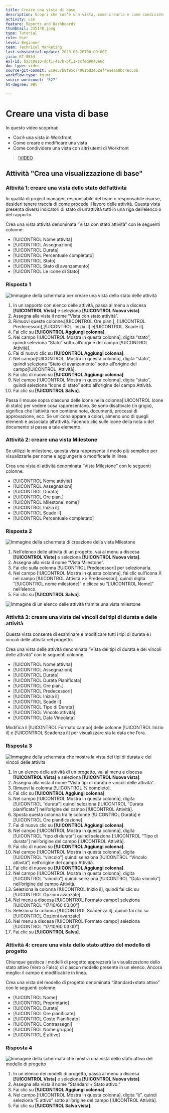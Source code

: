```yaml
---
title: Creare una vista di base
description: Scopri che cos’è una vista, come crearla e come condividerla con altri utenti in Workfront.
activity: use
feature: Reports and Dashboards
thumbnail: 335148.jpeg
type: Tutorial
role: User
level: Beginner
team: Technical Marketing
last-substantial-update: 2023-06-20T00:00:00Z
jira: KT-8854
exl-id: ba3c0e10-dcf1-4a7b-bf11-ccfed9040e6d
doc-type: video
source-git-commit: 2c9e57b8f85c74061bd3e52ef4eaea60bc4ec5bb
workflow-type: tm+mt
source-wordcount: '827'
ht-degree: 98%

---
```


# Creare una vista di base

In questo video scoprirai:

* Cos’è una vista in Workfront
* Come creare e modificare una vista
* Come condividere una vista con altri utenti di Workfront

>[!VIDEO](https://video.tv.adobe.com/v/335148/?quality=12&learn=on)

## Attività &quot;Crea una visualizzazione di base&quot;


### Attività 1: creare una vista dello stato dell’attività

In qualità di project manager, responsabile del team o responsabile risorse, desideri tenere traccia di come procede il lavoro delle attività. Questa vista presenta diversi indicatori di stato di un’attività tutti in una riga dell’elenco o del rapporto.

Crea una vista attività denominata “Vista con stato attività” con le seguenti colonne:

* [!UICONTROL Nome attività]
* [!UICONTROL Assegnazioni]
* [!UICONTROL Durata]
* [!UICONTROL Percentuale completato]
* [!UICONTROL Stato]
* [!UICONTROL Stato di avanzamento]
* [!UICONTROL Le icone di Stato]

### Risposta 1

![Immagine della schermata per creare una vista dello stato delle attività](assets/view-exercise.png)

1. In un rapporto con elenco delle attività, passa al menu a discesa **[!UICONTROL Vista]** e seleziona **[!UICONTROL Nuova vista]**.
1. Assegna alla vista il nome “Vista con stato attività”.
1. Rimuovi queste colonne:[!UICONTROL Ore pian.], [!UICONTROL Predecessori],[!UICONTROL &#x200B; Inizia il] e[!UICONTROL &#x200B; Scade il].
1. Fai clic su **[!UICONTROL Aggiungi colonna]**.
1. Nel campo [!UICONTROL Mostra in questa colonna], digita “stato”, quindi seleziona “Stato” sotto all’origine del campo [!UICONTROL Attività].
1. Fai di nuovo clic su **[!UICONTROL Aggiungi colonna]**.
1. Nel campo[!UICONTROL &#x200B; Mostra in questa colonna], digita “stato”, quindi seleziona “Stato di avanzamento” sotto all’origine del campo[!UICONTROL &#x200B; Attività].
1. Fai clic di nuovo su **[!UICONTROL Aggiungi colonna]**.
1. Nel campo [!UICONTROL Mostra in questa colonna], digita “stato”, quindi seleziona “Icone di stato” sotto all’origine del campo Attività.
1. Fai clic su **[!UICONTROL Salva]**.

Passa il mouse sopra ciascuna delle icone nella colonna[!UICONTROL &#x200B; Icone di stato] per vedere cosa rappresentano. Se sono disattivate (in grigio), significa che l’attività non contiene note, documenti, processi di approvazione, ecc. Se un’icona appare a colori, almeno uno di quegli elementi è associato all’attività. Facendo clic sulle icone della nota o del documento si passa a tale elemento.

### Attività 2: creare una vista Milestone

Se utilizzi le milestone, questa vista rappresenta il modo più semplice per visualizzarle per nome e aggiungerle o modificarle in linea.

Crea una vista di attività denominata “Vista Milestone” con le seguenti colonne:

* [!UICONTROL Nome attività]
* [!UICONTROL Assegnazioni]
* [!UICONTROL Durata]
* [!UICONTROL Ore pian.]
* [!UICONTROL Milestone: nome]
* [!UICONTROL Inizia il]
* [!UICONTROL Scade il]
* [!UICONTROL Percentuale completato]


### Risposta 2

![Immagine della schermata di creazione della vista Milestone](assets/view-milestone-exercise-1.png)

1. Nell’elenco delle attività di un progetto, vai al menu a discesa **[!UICONTROL Viste]** e seleziona **[!UICONTROL Nuova vista]**.
1. Assegna alla vista il nome “Vista Milestone”.
1. Fai clic sulla colonna [!UICONTROL Predecessori] per selezionarla.
1. Nel campo [!UICONTROL Mostra in questa colonna], fai clic sull’icona X nel campo [!UICONTROL Attività >> Predecessori], quindi digita “[!UICONTROL nome milestone]” e clicca su “[!UICONTROL Nome]” nell’elenco.
1. Fai clic su **[!UICONTROL Salva]**.

![Immagine di un elenco delle attività tramite una vista milestone](assets/view-milestone-exercise-2.png)

### Attività 3: creare una vista dei vincoli dei tipi di durata e delle attività

Questa vista consente di esaminare e modificare tutti i tipi di durata e i vincoli delle attività nel progetto.

Crea una vista delle attività denominata “Vista dei tipi di durata e dei vincoli delle attività” con le seguenti colonne:

* [!UICONTROL Nome attività]
* [!UICONTROL Assegnazioni]
* [!UICONTROL Durata]
* [!UICONTROL Durata Pianificata]
* [!UICONTROL Ore pian.]
* [!UICONTROL Predecessori]
* [!UICONTROL Inizia il]
* [!UICONTROL Scade il]
* [!UICONTROL Tipo di Durata]
* [!UICONTROL Vincolo attività]
* [!UICONTROL Data Vincolata]

Modifica il [!UICONTROL Formato campo] delle colonne [!UICONTROL Inizio il] e [!UICONTROL Scadenza il] per visualizzare sia la data che l’ora.

### Risposta 3

![Immagine della schermata che mostra la vista dei tipi di durata e dei vincoli delle attività](assets/view-activity-3.png)

1. In un elenco delle attività di un progetto, vai al menu a discesa **[!UICONTROL Vista]** e seleziona **[!UICONTROL Nuova vista]**.
1. Assegna alla vista il nome “Vista tipi di durata e vincoli delle attività”.
1. Rimuovi la colonna [!UICONTROL % completo].
1. Fai clic su **[!UICONTROL Aggiungi colonna]**.
1. Nel campo [!UICONTROL Mostra in questa colonna], digita [!UICONTROL “durata”] quindi seleziona [!UICONTROL “Durata pianificata”] nell’origine del campo [!UICONTROL Attività].
1. Sposta questa colonna tra le colonne [!UICONTROL Durata] e [!UICONTROL Ore pianificazione].
1. Fai di nuovo clic su **[!UICONTROL Aggiungi colonna]**.
1. Nel campo [!UICONTROL Mostra in questa colonna], digita [!UICONTROL “tipo di durata”] quindi seleziona [!UICONTROL “Tipo di durata”] nell’origine del campo [!UICONTROL Attività].
1. Fai clic di nuovo su **[!UICONTROL Aggiungi colonna]**.
1. Nel campo [!UICONTROL Mostra in questa colonna], digita [!UICONTROL “vincolo”] quindi seleziona [!UICONTROL “Vincolo attività”] nell’origine del campo Attività.
1. Fai clic di nuovo su **[!UICONTROL Aggiungi colonna]**.
1. Nel campo [!UICONTROL Mostra in questa colonna], digita [!UICONTROL “vincolo”] quindi seleziona [!UICONTROL “Data vincolo”] nell’origine del campo Attività.
1. Seleziona la colonna [!UICONTROL Inizio il], quindi fai clic su [!UICONTROL Opzioni avanzate].
1. Nel menu a discesa [!UICONTROL Formato campo] seleziona [!UICONTROL “17/10/60 03.00”].
1. Seleziona la colonna [!UICONTROL Scadenza il], quindi fai clic su [!UICONTROL Opzioni avanzate].
1. Nel menu a discesa [!UICONTROL Formato campo] seleziona [!UICONTROL “17/10/60 03.00”].
1. Fai clic su **[!UICONTROL Salva]**.

### Attività 4: creare una vista dello stato attivo del modello di progetto

Chiunque gestisca i modelli di progetto apprezzerà la visualizzazione dello stato attivo (Vero o Falso) di ciascun modello presente in un elenco. Ancora meglio: il campo è modificabile in linea.

Crea una vista del modello di progetto denominata “Standard+stato attivo” con le seguenti colonne:

* [!UICONTROL Nome]
* [!UICONTROL Proprietario]
* [!UICONTROL Durata]
* [!UICONTROL Ore pianificate]
* [!UICONTROL Costo Pianificato]
* [!UICONTROL Contrassegni]
* [!UICONTROL Nome gruppo]
* [!UICONTROL È attivo]


### Risposta 4

![Immagine della schermata che mostra una vista dello stato attivo del modello di progetto](assets/view-activity-4.png)

1. In un elenco dei modelli di progetto, passa al menu a discesa **[!UICONTROL Vista]** e seleziona **[!UICONTROL Nuova vista]**.
1. Assegna alla vista il nome “Standard + Stato attivo.”
1. Fai clic su **[!UICONTROL Aggiungi colonna]**.
1. Nel campo [!UICONTROL Mostra in questa colonna], digita “è”, quindi seleziona “È attivo” sotto all’origine del campo [!UICONTROL Attività].
1. Fai clic su **[!UICONTROL Salva vista]**.
